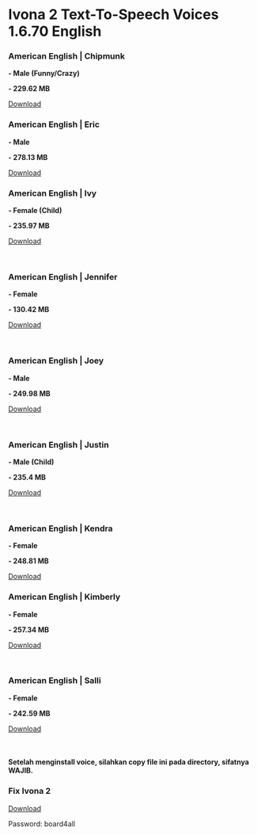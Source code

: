 <h1>Ivona 2 Text-To-Speech Voices 1.6.70 English</h1>
<h3>American English | Chipmunk</h3>
<p><strong>- Male (Funny/Crazy) </strong></p>
<p><strong>- 229.62 MB</strong></p>
<div>
<p><a href="https://mega.nz/#!Yo1kxA5b!MMLAnqnbNFF8tWytO77DQWsmwtH16UE8arVCkiJk0lM"> Download </a></p>
</div>
<h3>American English | Eric</h3>
<p><strong>- Male </strong></p>
<p><strong>- 278.13 MB</strong></p>
<div>
<p><a href="https://mega.nz/#!woVzAAIC!bU9sctEQGRZXHGpr47vNl8AqIpnDE4zQCF6mOnynthk"> Download </a></p>
</div>
<h3>American English | Ivy</h3>
<p><strong>- Female (Child) </strong></p>
<p><strong>- 235.97 MB</strong></p>
<p><a href="https://mega.nz/#!t8tXURCT!GnQUasHq5NirHW6J8lS-6X6hKSFV_v5GPxS-zr1TBcE"> Download </a></p>
<div>&nbsp;</div>
<h3>American English | Jennifer</h3>
<p><strong>- Female </strong></p>
<p><strong>- 130.42 MB</strong></p>
<p><a href="https://mega.nz/#!kpFDjbKI!oBjiofUehNwJ4kesNUBqcqvtyNjOQVa-Yv13cda5k_s"> Download </a></p>
<div>&nbsp;</div>
<h3>American English | Joey</h3>
<p><strong>- Male </strong></p>
<p><strong>- 249.98 MB</strong></p>
<p><a href="https://mega.nz/#!ohsW2a4A!tRVFua0LgrCMGcHpGUgnAsEwTSyVMwXiDoxPxAnAbYA"> Download </a></p>
<div>&nbsp;</div>
<h3>American English | Justin</h3>
<p><strong>- Male (Child) </strong></p>
<p><strong>- 235.4 MB</strong></p>
<p><a href="https://mega.nz/#!g1lWAZbY!Uf2cl5DItGQubdIIUF0Xs09OrNcNrDWRfiaVuJ-HCmc"> Download </a></p>
<div>&nbsp;</div>
<h3>American English | Kendra</h3>
<p><strong>- Female </strong></p>
<p><strong>- 248.81 MB</strong></p>
<div>
<p><a href="https://mega.nz/#!I11TmCYS!KnZop1G30pb7Z7Cuc6j1KwB47_w6nmMIWF3ORoky6IY"> Download </a></p>
</div>
<h3>American English | Kimberly</h3>
<p><strong>- Female </strong></p>
<p><strong>- 257.34 MB</strong></p>
<p><a href="https://mega.nz/#!Mhty2DaB!rxf3W_eVuB9WAxhDQ9C0_b0aJEC9Vcc-vbQgeMg1IGs"> Download </a></p>
<div>&nbsp;</div>
<h3>American English | Salli</h3>
<p><strong>- Female </strong></p>
<p><strong>- 242.59 MB</strong></p>
<p><a href="https://mega.nz/#!kgFHXCAB!rt5erS5FPm_fiZISp4GoXoF6UxqD4q1paCIy9s1PQ70"> Download </a></p>
<p>&nbsp;</p>
<h4>Setelah menginstall voice, silahkan copy file ini pada directory, sifatnya WAJIB.</h4>
<h3>Fix Ivona 2</h3>
<div>
<p><a href="http://rghost.net/7Xk45FjvH"> Download </a></p>
</div>
<p>Password: board4all</p>
